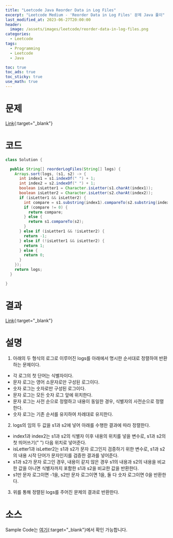 ```yaml
---
title: "Leetcode Java Reorder Data in Log Files"
excerpt: "Leetcode Medium - 'Reorder Data in Log Files' 문제 Java 풀이"
last_modified_at: 2023-06-27T20:00:00
header:
  image: /assets/images/leetcode/reorder-data-in-log-files.png
categories:
  - Leetcode
tags:
  - Programming
  - Leetcode
  - Java

toc: true
toc_ads: true
toc_sticky: true
use_math: true
---
```

# 문제
[Link](https://leetcode.com/problems/reorder-data-in-log-files){:target="_blank"}

# 코드
```java
class Solution {

  public String[] reorderLogFiles(String[] logs) {
    Arrays.sort(logs, (s1, s2) -> {
      int index1 = s1.indexOf(" ") + 1;
      int index2 = s2.indexOf(" ") + 1;
      boolean isLetter1 = Character.isLetter(s1.charAt(index1));
      boolean isLetter2 = Character.isLetter(s2.charAt(index2));
      if (isLetter1 && isLetter2) {
        int compare = s1.substring(index1).compareTo(s2.substring(index2));
        if (compare != 0) {
          return compare;
        } else {
          return s1.compareTo(s2);
        }
      } else if (isLetter1 && !isLetter2) {
        return -1;
      } else if (!isLetter1 && isLetter2) {
        return 1;
      } else {
        return 0;
      }
    });
    return logs;
  }

}
```

# 결과
[Link](https://leetcode.com/problems/reorder-data-in-log-files/submissions/980759529/){:target="_blank"}

# 설명
1. 아래의 두 형식의 로그로 이루어진 logs를 아래에서 명시한 순서대로 정렬하여 반환하는 문제이다.
- 각 로그의 첫 단어는 식별자이다.
- 문자 로그는 영어 소문자로만 구성된 로그이다.
- 숫자 로그는 숫자로만 구성된 로그이다.
- 문자 로그는 모든 숫자 로그 앞에 위치한다.
- 문자 로그는 사전 순으로 정렬하고 내용이 동일한 경우, 식별자의 사전순으로 정렬한다.
- 숫자 로그는 기존 순서를 유지하여 차례대로 유지한다.

2. logs의 임의 두 값을 s1과 s2에 넣어 아래를 수행한 결과에 따라 정렬한다.
- index1과 index2는 s1과 s2의 식별자 이후 내용의 위치를 넣을 변수로, s1과 s2의 첫 띄어쓰기(" ") 다음 위치로 넣어준다.
- isLetter1과 isLetter2는 s1과 s2가 문자 로그인지 검증하기 위한 변수로, s1과 s2의 내용 시작 단어가 문자인지를 검증한 결과를 넣어준다.
- s1과 s2가 문자 로그인 경우, 내용이 같지 않은 경우 s1의 내용과 s2의 내용을 비교한 값을 아니면 식별자까지 포함한 s1과 s2을 비교한 값을 반환한다.
- s1만 문자 로그이면 -1을, s2만 문자 로그이면 1을, 둘 다 숫자 로그이면 0을 반환한다.

3. 위를 통해 정렬된 logs를 주어진 문제의 결과로 반환한다.

# 소스
Sample Code는 [여기](https://github.com/GracefulSoul/leetcode/blob/master/src/main/java/gracefulsoul/problems/ReorderDataInLogFiles.java){:target="_blank"}에서 확인 가능합니다.